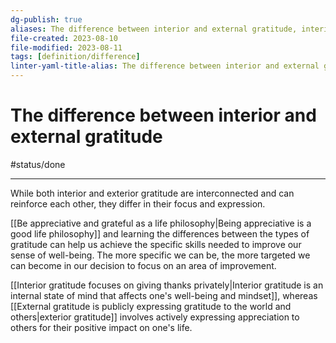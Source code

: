 ```yaml
---
dg-publish: true
aliases: The difference between interior and external gratitude, interior vs external gratitude, types of gratitude
file-created: 2023-08-10
file-modified: 2023-08-11
tags: [definition/difference]
linter-yaml-title-alias: The difference between interior and external gratitude
---
```


# The difference between interior and external gratitude

#status/done

---

While both interior and exterior gratitude are interconnected and can reinforce each other, they differ in their focus and expression.

[[Be appreciative and grateful as a life philosophy|Being appreciative is a good life philosophy]] and learning the differences between the types of gratitude can help us achieve the specific skills needed to improve our sense of well-being. The more specific we can be, the more targeted we can become in our decision to focus on an area of improvement.

[[Interior gratitude focuses on giving thanks privately|Interior gratitude is an internal state of mind that affects one's well-being and mindset]], whereas [[External gratitude is publicly expressing gratitude to the world and others|exterior gratitude]] involves actively expressing appreciation to others for their positive impact on one's life.
